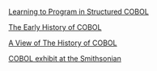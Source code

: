 [Learning to Program in Structured COBOL](http://dl.acm.org/citation.cfm?id=578501)

[The Early History of COBOL](http://dl.acm.org/citation.cfm?id=808378)

[A View of The History of COBOL](http://archive.computerhistory.org/resources/text/Knuth_Don_X4100/PDF_index/k-8-pdf/k-8-u2776-Honeywell-mag-History-Cobol.pdf)

[COBOL exhibit at the Smithsonian](http://americanhistory.si.edu/cobol/introduction)
